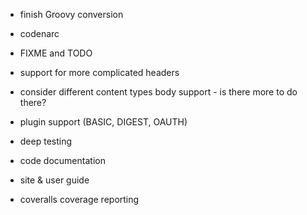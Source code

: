 
- finish Groovy conversion
- codenarc

- FIXME and TODO
- support for more complicated headers
- consider different content types body support - is there more to do there?

- plugin support (BASIC, DIGEST, OAUTH)

- deep testing
- code documentation
- site & user guide
- coveralls coverage reporting